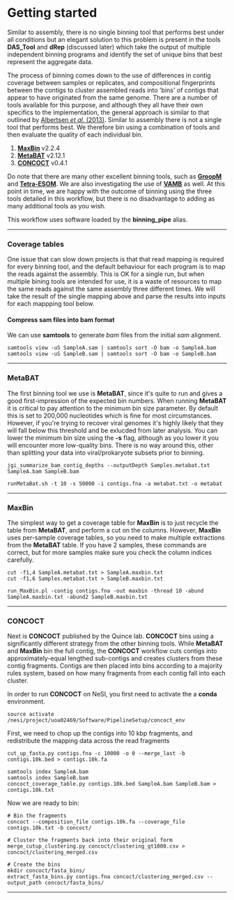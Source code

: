 # Getting started

Similar to assembly, there is no single binning tool that performs best under all conditions but an elegant solution to this problem is present in the tools **DAS_Tool** and **dRep** (discussed later) which take the output of multiple independent binning programs and identify the set of unique bins that best represent the aggregate data.

The process of binning comes down to the use of differences in contig coverage between samples or replicates, and compositional fingerprints between the contigs to cluster assembled reads into 'bins' of contigs that appear to have originated from the same genome. There are a number of tools available for this purpose, and although they all have their own specifics to the implementation, the general approach is similar to that outlined by [Albertsen *et al.* (2013)](https://www.ncbi.nlm.nih.gov/pubmed/23707974). Similar to assembly there is not a single tool that performs best. We therefore bin using a combination of tools and then evaluate the quality of each individual bin.

1. [**MaxBin**](https://sourceforge.net/projects/maxbin/) v2.2.4
1. [**MetaBAT**](https://bitbucket.org/berkeleylab/metabat/src/master/) v2.12.1
1. [**CONCOCT**](https://concoct.readthedocs.io/en/latest/) v0.4.1

Do note that there are many other excellent binning tools, such as [**GroopM**](http://ecogenomics.github.io/GroopM/) and [**Tetra-ESOM**](https://github.com/tetramerFreqs/Binning). We are also investigating the use of [**VAMB**](https://github.com/RasmussenLab/vamb) as well. At this point in time, we are happy with the outcome of binning using the three tools detailed in this workflow, but there is no disadvantage to adding as many additional tools as you wish.

This workflow uses software loaded by the **binning_pipe** alias.

----

### Coverage tables

One issue that can slow down projects is that that read mapping is required for every binning tool, and the default behaviour for each program is to map the reads against the assembly. This is OK for a single run, but when multiple bining tools are intended for use, it is a waste of resources to map the same reads against the same assembly three different times. We will take the result of the single mapping above and parse the results into inputs for each mappping tool below.

#### Compress sam files into bam format

We can use **samtools** to generate *bam* files from the initial *sam* alignment.

```
samtools view -uS SampleA.sam | samtools sort -O bam -o SampleA.bam
samtools view -uS SampleB.sam | samtools sort -O bam -o SampleB.bam
```

----

### MetaBAT

The first binning tool we use is **MetaBAT**, since it's quite to run and gives a good first-impression of the expected bin numbers. When running **MetaBAT** it is critical to pay attention to the minimum bin size parameter. By default this is set to 200,000 nucleotides which is fine for most circumstances. However, if you're trying to recover viral genomes it's highly likely that they will fall below this threshold and be exlucded from later analysis. You can lower the minimum bin size using the **-s** flag, although as you lower it you will encounter more low-quality bins. There is no way around this, other than splitting your data into viral/prokaryote subsets prior to binning.

```
jgi_summarize_bam_contig_depths --outputDepth Samples.metabat.txt SampleA.bam SampleB.bam

runMetaBat.sh -t 10 -s 50000 -i contigs.fna -a metabat.txt -o metabat
```

----

### MaxBin

The simplest way to get a coverage table for **MaxBin** is to just recycle the table from **MetaBAT**, and perform a cut on the columns. However, **MaxBin** uses per-sample coverage tables, so you need to make multiple extractions from the **MetaBAT** table. If you have 2 samples, these commands are correct, but for more samples make sure you check the column indices carefully.

```
cut -f1,4 SampleA.metabat.txt > SampleA.maxbin.txt
cut -f1,6 Samples.metabat.txt > SampleB.maxbin.txt

run_MaxBin.pl -contig contigs.fna -out maxbin -thread 10 -abund SampleA.maxbin.txt -abund2 SampleB.maxbin.txt
```

----

### CONCOCT

Next is **CONCOCT** published by the Quince lab. **CONCOCT** bins using a significantly different strategy from the other binning tools. While **MetaBAT** and **MaxBin** bin the full contig, the **CONCOCT** workflow cuts contigs into approximately-equal lengthed sub-contigs and creates clusters from these contig fragments. Contigs are then placed into bins according to a majority rules system, based on how many fragments from each contig fall into each cluster.

In order to run **CONCOCT** on NeSI, you first need to activate the a **conda** environment.

```
source activate /nesi/project/uoa02469/Software/PipelineSetup/concoct_env
```

First, we need to chop up the contigs into 10 kbp fragments, and redistribute the mapping data across the read fragments

```
cut_up_fasta.py contigs.fna -c 10000 -o 0 --merge_last -b contigs.10k.bed > contigs.10k.fa

samtools index SampleA.bam
samtools index SampleB.bam
concoct_coverage_table.py contigs.10k.bed SampleA.bam SampleB.bam > contigs.10k.txt
```

Now we are ready to bin:

```
# Bin the fragments
concoct --composition_file contigs.10k.fa --coverage_file contigs.10k.txt -b concoct/

# Cluster the fragments back into their original form
merge_cutup_clustering.py concoct/clustering_gt1000.csv > concoct/clustering_merged.csv

# Create the bins
mkdir concoct/fasta_bins/
extract_fasta_bins.py contigs.fna concoct/clustering_merged.csv --output_path concoct/fasta_bins/
```

----